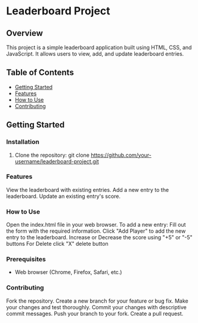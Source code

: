 # Leaderboard Project

## Overview

This project is a simple leaderboard application built using HTML, CSS, and JavaScript. It allows users to view, add, and update leaderboard entries.

## Table of Contents

- [Getting Started](#getting-started)
- [Features](#features)
- [How to Use](#how-to-use)
- [Contributing](#contributing)

## Getting Started
### Installation

1. Clone the repository:
git clone https://github.com/your-username/leaderboard-project.git

### Features
View the leaderboard with existing entries.
Add a new entry to the leaderboard.
Update an existing entry's score.

### How to Use
Open the index.html file in your web browser.
To add a new entry:
Fill out the form with the required information.
Click "Add Player" to add the new entry to the leaderboard.
Increase or Decrease the score using "+5" or "-5" buttons
For Delete click "X" delete button

### Prerequisites

- Web browser (Chrome, Firefox, Safari, etc.)

### Contributing
Fork the repository.
Create a new branch for your feature or bug fix.
Make your changes and test thoroughly.
Commit your changes with descriptive commit messages.
Push your branch to your fork.
Create a pull request.



